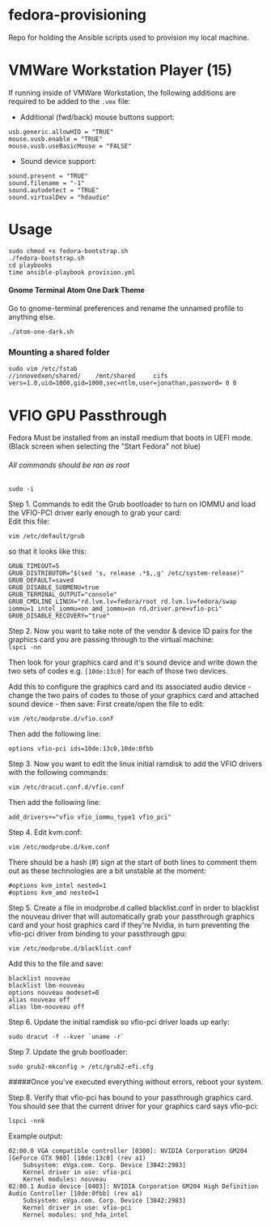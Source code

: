 # fedora-provisioning
Repo for holding the Ansible scripts used to provision my local machine.

VMWare Workstation Player (15)
=====
If running inside of VMWare Workstation, the following additions are required to be added to the `.vmx` file:

* Additional (fwd/back) mouse buttons support: 
```
usb.generic.allowHID = "TRUE"
mouse.vusb.enable = "TRUE"
mouse.vusb.useBasicMouse = "FALSE"
```

* Sound device support:
```
sound.present = "TRUE"
sound.filename = "-1"
sound.autodetect = "TRUE"
sound.virtualDev = "hdaudio"
```

Usage
=====
```
sudo chmod +x fedora-bootstrap.sh
./fedora-bootstrap.sh
cd playbooks
time ansible-playbook provision.yml
```  

#### Gnome Terminal Atom One Dark Theme

Go to gnome-terminal preferences and rename the unnamed profile to anything else.
```
./atom-one-dark.sh
```

### Mounting a shared folder
```
sudo vim /etc/fstab
//innovedxen/shared/    /mnt/shared     cifs    vers=1.0,uid=1000,gid=1000,sec=ntlm,user=jonathan,password= 0 0
```


VFIO GPU Passthrough
====================

Fedora Must be installed from an install medium that boots in UEFI mode.  
(Black screen when selecting the "Start Fedora" not blue)


###### All commands should be ran as root
```
sudo -i
```

Step 1. Commands to edit the Grub bootloader to turn on IOMMU and load the VFIO-PCI driver early enough to grab your card:  
Edit this file: 
```
vim /etc/default/grub
```
 so that it looks like this:  
```
GRUB_TIMEOUT=5
GRUB_DISTRIBUTOR="$(sed 's, release .*$,,g' /etc/system-release)"
GRUB_DEFAULT=saved
GRUB_DISABLE_SUBMENU=true
GRUB_TERMINAL_OUTPUT="console"
GRUB_CMDLINE_LINUX="rd.lvm.lv=fedora/root rd.lvm.lv=fedora/swap iommu=1 intel_iommu=on amd_iommu=on rd.driver.pre=vfio-pci"
GRUB_DISABLE_RECOVERY="true"
```  

Step 2. Now you want to take note of the vendor & device ID pairs for the graphics card you are passing through to the virtual machine:  
`lspci -nn`  

Then look for your graphics card and it's sound device and write down the two sets of codes e.g. `[10de:13c0]` for each of those two devices.

Add this to configure the graphics card and its associated audio device - change the two pairs of codes to those of your graphics card and attached sound device - then save:
First create/open the file to edit:  
```
vim /etc/modprobe.d/vfio.conf
```
Then add the following line:
```
options vfio-pci ids=10de:13c0,10de:0fbb
```

Step 3. Now you want to edit the linux initial ramdisk to add the VFIO drivers with the following commands:
```
vim /etc/dracut.conf.d/vfio.conf
```

Then add the following line:
```
add_drivers+="vfio vfio_iommu_type1 vfio_pci"
```

Step 4. Edit kvm.conf:

```
vim /etc/modprobe.d/kvm.conf
```

There should be a hash (#) sign at the start of both lines to comment them out as these technologies are a bit unstable at the moment:
```
#options kvm_intel nested=1
#options kvm_amd nested=1
```

Step 5. Create a file in modprobe.d called blacklist.conf in order to blacklist the nouveau driver that will automatically grab your passthrough graphics card and your host graphics card if they're Nvidia, in turn preventing the vfio-pci driver from binding to your passthrough gpu:
```
vim /etc/modprobe.d/blacklist.conf
```

Add this to the file and save:

```
blacklist nouveau
blacklist lbm-nouveau
options nouveau modeset=0
alias nouveau off
alias lbm-nouveau off
```

Step 6. Update the initial ramdisk so vfio-pci driver loads up early:

```
sudo dracut -f --kver `uname -r`
```

Step 7. Update the grub bootloader:

```
sudo grub2-mkconfig > /etc/grub2-efi.cfg
```

#####Once you've executed everything without errors, reboot your system.

Step 8. Verify that vfio-pci has bound to your passthrough graphics card. You should see that the current driver for your graphics card says vfio-pci:

```
lspci -nnk
```

Example output:
```
02:00.0 VGA compatible controller [0300]: NVIDIA Corporation GM204 [GeForce GTX 980] [10de:13c0] (rev a1)
	Subsystem: eVga.com. Corp. Device [3842:2983]
	Kernel driver in use: vfio-pci
	Kernel modules: nouveau
02:00.1 Audio device [0403]: NVIDIA Corporation GM204 High Definition Audio Controller [10de:0fbb] (rev a1)
	Subsystem: eVga.com. Corp. Device [3842:2983]
	Kernel driver in use: vfio-pci
	Kernel modules: snd_hda_intel
```
